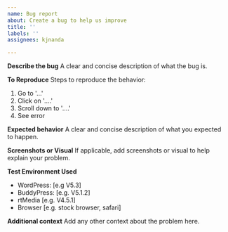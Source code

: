```yaml
---
name: Bug report
about: Create a bug to help us improve
title: ''
labels: ''
assignees: kjnanda

---
```


**Describe the bug**
A clear and concise description of what the bug is.

**To Reproduce**
Steps to reproduce the behavior:
1. Go to '...'
2. Click on '....'
3. Scroll down to '....'
4. See error

**Expected behavior**
A clear and concise description of what you expected to happen.

**Screenshots or Visual**
If applicable, add screenshots or visual to help explain your problem.

**Test Environment Used**
 - WordPress: [e.g V5.3]
 - BuddyPress: [e.g. V5.1.2]
 - rtMedia [e.g. V4.5.1]
 - Browser [e.g. stock browser, safari]

**Additional context**
Add any other context about the problem here.
